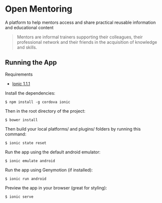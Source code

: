 # Open Mentoring

A platform to help mentors access and share practical reusable information and educational content

> Mentors are informal trainers supporting their colleagues, their professional network and their friends in the acquisition of knowledge and skills.

## Running the App

Requirements
  * [Ionic 1.1.1](http://ionicframework.com/)

Install the dependencies:

```$ npm install -g cordova ionic```

Then in the root directory of the project:

```$ bower install```

Then build your local platforms/ and plugins/ folders by running this command:

```
$ ionic state reset
```

Run the app using the default android emulator:

```$ ionic emulate android```

Run the app using Genymotion (if installed):

```$ ionic run android```

Preview the app in your browser (great for styling):

```$ ionic serve```
